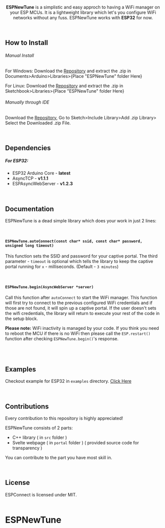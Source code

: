 <p align="center">
  <b>ESPNewTune</b> is a simplistic and easy approch to having a WiFi manager on your ESP MCUs. It is a lightweight library which let's you configure WiFi networks without any fuss. ESPNewTune works with <b>ESP32</b> for now.
</p>
 
<br>

<h2>How to Install</h2>

###### Manual Install

For Windows: Download the [Repository](https://github.com/natrayanp/ESPNewTune/archive/main.zip) and extract the .zip in Documents>Arduino>Libraries>{Place "ESPNewTune" folder Here}

For Linux: Download the [Repository](https://github.com/natrayanp/ESPNewTune/archive/main.zip) and extract the .zip in Sketchbook>Libraries>{Place "ESPNewTune" folder Here}

###### Manually through IDE

Download the [Repository](https://github.com/natrayanp/ESPNewTune/archive/main.zip), Go to Sketch>Include Library>Add .zip Library> Select the Downloaded .zip File.

<br>

<h2>Dependencies</h2>
<p>
  
  <h5>For ESP32:</h5>
  <ul>
      <li>ESP32 Arduino Core - <b>latest</b></li>
      <li>AsyncTCP - <b>v1.1.1</b></li>
  	  <li>ESPAsyncWebServer - <b>v1.2.3</b></li>
  </ul>
</p>

<br>

<h2>Documentation</h2>
<p>ESPNewTune is a dead simple library which does your work in just 2 lines:</p>

<br>

#### `ESPNewTune.autoConnect(const char* ssid, const char* password, unsigned long timeout)`
This function sets the SSID and password for your captive portal. The third parameter - `timeout` is optional which tells the library to keep the captive portal running for `x` - milliseconds. (Default - `3 minutes`)

<br>

#### `ESPNewTune.begin(AsyncWebServer *server)`
Call this function after `autoConnect` to start the WiFi manager. This function will first try to connect to the previous configured WiFi credentials and if those are not found, it will spin up a captive portal. If the user doesn't sets the wifi credentials, the library will return to execute your rest of the code in the setup block.

**Please note:** WiFi inactivity is managed by your code. If you think you need to reboot the MCU if there is no WiFi then please call the `ESP.restart()` function after checking `ESPNewTune.begin()`'s response.

<br>
<br>

<h2>Examples</h2>
 
 Checkout example for ESP32 in `examples` directory. [Click Here](https://github.com/natrayanp/ESPNewTune/tree/master/examples)
 
<br>

<h2>Contributions</h2>
<p>Every contribution to this repository is highly appreciated!</p>

ESPNewTune consists of 2 parts:
- C++ library ( in `src` folder )
- Svelte webpage ( in `portal` folder ) ( provided source code for transparency )</li>

You can contribute to the part you have most skill in.


<br>


<h2>License</h2>
ESPConnect is licensed under MIT.
<br>
<br>

# ESPNewTune
